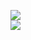 [![](https://img.shields.io/badge/Made%20With-Github%20Spray-lightgrey.svg?style=for-the-badge&logo=github)](https://github.com/Annihil/github-spray#12504)  
[![](https://i.imgur.com/2DrTn0Z.gif)](https://github.com/Annihil/github-spray)